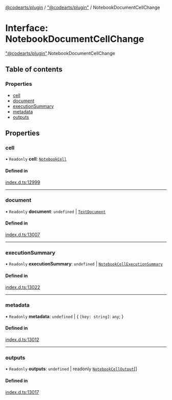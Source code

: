 [@codearts/plugin](../README.md) / ["@codearts/plugin"](../modules/_codearts_plugin_.md) / NotebookDocumentCellChange

# Interface: NotebookDocumentCellChange

["@codearts/plugin"](../modules/_codearts_plugin_.md).NotebookDocumentCellChange

## Table of contents

### Properties

- [cell](codearts_plugin_.NotebookDocumentCellChange.md#cell)
- [document](codearts_plugin_.NotebookDocumentCellChange.md#document)
- [executionSummary](codearts_plugin_.NotebookDocumentCellChange.md#executionsummary)
- [metadata](codearts_plugin_.NotebookDocumentCellChange.md#metadata)
- [outputs](codearts_plugin_.NotebookDocumentCellChange.md#outputs)

## Properties

### cell

• `Readonly` **cell**: [`NotebookCell`](codearts_plugin_.NotebookCell.md)

#### Defined in

[index.d.ts:12999](https://github.com/huaweicloud/cloudide-plugin-api/blob/84e382d/index.d.ts#L12999)

___

### document

• `Readonly` **document**: `undefined` \| [`TextDocument`](codearts_plugin_.TextDocument.md)

#### Defined in

[index.d.ts:13007](https://github.com/huaweicloud/cloudide-plugin-api/blob/84e382d/index.d.ts#L13007)

___

### executionSummary

• `Readonly` **executionSummary**: `undefined` \| [`NotebookCellExecutionSummary`](codearts_plugin_.NotebookCellExecutionSummary.md)

#### Defined in

[index.d.ts:13022](https://github.com/huaweicloud/cloudide-plugin-api/blob/84e382d/index.d.ts#L13022)

___

### metadata

• `Readonly` **metadata**: `undefined` \| { `[key: string]`: `any`;  }

#### Defined in

[index.d.ts:13012](https://github.com/huaweicloud/cloudide-plugin-api/blob/84e382d/index.d.ts#L13012)

___

### outputs

• `Readonly` **outputs**: `undefined` \| readonly [`NotebookCellOutput`](../classes/codearts_plugin_.NotebookCellOutput.md)[]

#### Defined in

[index.d.ts:13017](https://github.com/huaweicloud/cloudide-plugin-api/blob/84e382d/index.d.ts#L13017)
